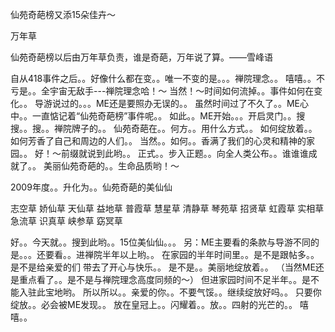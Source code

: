 仙苑奇葩榜又添15朵佳卉～

万年草


仙苑奇葩榜以后由万年草负责，谁是奇葩，万年说了算。——雪峰语

自从418事件之后。。好像什么都在变。。唯一不变的是。。。禅院理念。。
嘻嘻。。不亏是。。全宇宙无敌手---禅院理念哈！～
当然！～时间如何流掉。。事件如何在变化。。
导游说过的。。。ME还是要照办无误的。。
虽然时间过了不久了。。ME心中。。一直惦记着“仙苑奇葩榜”事件呢。。
如此。。ME开始。。。开启灵门。。搜搜。。搜。。禅院牌子的。。
仙苑奇葩在。。何方。。用什么方式。。
如何绽放着。。如何芳香了自己和周边的人们。。
当然。。如何。。香满了我们的心灵和精神的家园。。
好！～前缀就说到此哟。。
正式。。步入正题。。向全人类公布。。谁谁谁成就了。。
美丽仙苑奇葩的。。生命品质哟！～

2009年度。。升化为。。仙苑奇葩的美仙仙

志空草
娇仙草
天仙草
益地草
普霞草
慧星草
清静草
琴苑草
招贤草
虹霞草
实相草
急流草
识真草
峡参草
窈冥草

好。。今天就。。搜到此哟。。15位美仙仙。。。
另：ME主要看的条款与导游不同的是。。。还要看。。进禅院半年以上哟。。
在家园的半年时间里。。是不是跟帖多。。是不是给亲爱的们
带去了开心与快乐。。
是不是。。美丽地绽放着。。
（当然ME还是重点看了。。是不是与禅院理念高度同频的～）
但进家园时间不足半年。。是不能入驻此宝地哟。
所以所以。。亲爱的你。。不要气馁。。继续绽放好吗。。
只要你绽放。。必会被ME发现。。
放在皇冠上。。闪耀着。。放。。四射的光芒的。。
嘻嘻。。



